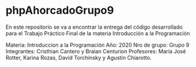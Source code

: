 # phpAhorcadoGrupo9
En este repositorio se va a encontrar la entrega del código desarrollado para el Trabajo Práctico Final de la materia Introducción a la Programación

Materia: Introduccion a la Programación
Año: 2020
Nro de grupo: Grupo 9
Integrantes: Cristhian Cantero y Braian Centurion
Profesores: María José Rotter, Karina Rozas, David Torchinsky y Agustin Chiarotto.
 
